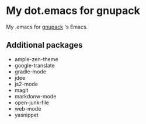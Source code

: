 My dot.emacs for gnupack
========================

My .emacs for [gnupack](http://gnupack.osdn.jp/) 's Emacs.


Additional packages
--------------------

* ample-zen-theme
* google-translate
* gradle-mode
* jdee
* js2-mode
* magit
* markdonw-mode
* open-junk-file
* web-mode
* yasnippet

